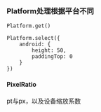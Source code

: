 ### Platform处理根据平台不同

```
Platform.get()

Platform.select({
	android: {
		height: 50,
		paddingTop: 0
	}
})
```

#### PixelRatio

pt与px，以及设备缩放系数



